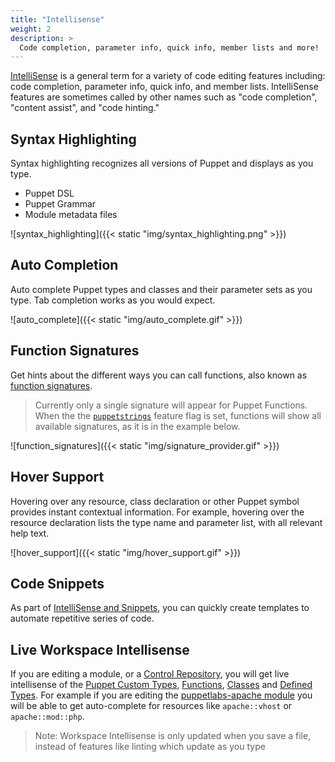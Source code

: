 ```yaml
---
title: "Intellisense"
weight: 2
description: >
  Code completion, parameter info, quick info, member lists and more!
---
```


[IntelliSense](https://code.visualstudio.com/docs/editor/intellisense) is a general term for a variety of code editing features including: code completion, parameter info, quick info, and member lists. IntelliSense features are sometimes called by other names such as "code completion", "content assist", and "code hinting."

## Syntax Highlighting

Syntax highlighting recognizes all versions of Puppet and displays as you type.

- Puppet DSL
- Puppet Grammar
- Module metadata files

![syntax_highlighting]({{< static "img/syntax_highlighting.png" >}})

## Auto Completion

Auto complete Puppet types and classes and their parameter sets as you type. Tab completion works as you would expect.

![auto_complete]({{< static "img/auto_complete.gif" >}})

## Function Signatures

Get hints about the different ways you can call functions, also known as [function signatures](https://puppet.com/docs/puppet/latest/functions_ruby_signatures.html).

> Currently only a single signature will appear for Puppet Functions. When the the [`puppetstrings`](../experimental-features/#puppetstrings) feature flag is set, functions will show all available signatures, as it is in the example below.

![function_signatures]({{< static "img/signature_provider.gif" >}})

## Hover Support

Hovering over any resource, class declaration or other Puppet symbol provides instant contextual information. For example, hovering over the resource declaration lists the type name and parameter list, with all relevant help text.

![hover_support]({{< static "img/hover_support.gif" >}})

## Code Snippets

As part of [IntelliSense and Snippets](https://code.visualstudio.com/docs/editor/userdefinedsnippets), you can quickly create templates to automate repetitive series of code.

## Live Workspace Intellisense

If you are editing a module, or a [Control Repository](https://puppet.com/docs/pe/latest/control_repo.html), you will get live intellisense of the [Puppet Custom Types](https://puppet.com/docs/puppet/latest/custom_types.html), [Functions](https://puppet.com/docs/puppet/latest/lang_write_functions_in_puppet.html), [Classes](https://puppet.com/docs/puppet/latest/lang_classes.html) and [Defined Types](https://puppet.com/docs/puppet/latest/lang_defined_types.html). For example if you are editing the [puppetlabs-apache module](https://github.com/puppetlabs/puppetlabs-apache) you will be able to get auto-complete for resources like `apache::vhost` or `apache::mod::php`.

> Note: Workspace Intellisense is only updated when you save a file, instead of features like linting which update as you type
